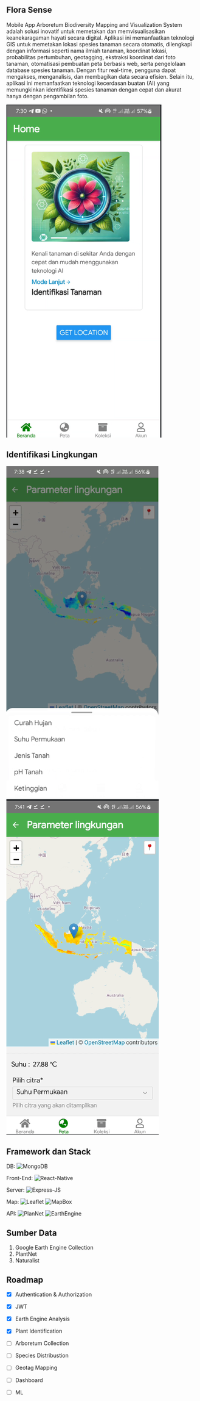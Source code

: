 ## Flora Sense
Mobile App Arboretum Biodiversity Mapping and Visualization System adalah solusi inovatif untuk memetakan dan memvisualisasikan keanekaragaman hayati secara digital. Aplikasi ini memanfaatkan teknologi GIS untuk memetakan lokasi spesies tanaman secara otomatis, dilengkapi dengan informasi seperti nama ilmiah tanaman, koordinat lokasi, probabilitas pertumbuhan, geotagging, ekstraksi koordinat dari foto tanaman, otomatisasi pembuatan peta berbasis web, serta pengelolaan database spesies tanaman. Dengan fitur real-time, pengguna dapat mengakses, menganalisis, dan membagikan data secara efisien. Selain itu, aplikasi ini memanfaatkan teknologi kecerdasan buatan (AI) yang memungkinkan identifikasi spesies tanaman dengan cepat dan akurat hanya dengan pengambilan foto.

![alt text](image_home.png)

## Identifikasi Lingkungan

![alt text](image_lingkungan.png)
![alt text](image_lingkungan2.png)

## Framework dan Stack
DB: ![MongoDB](https://img.shields.io/badge/MongoDB-47A248?style=for-the-badge&logo=mongodb&logoColor=white)


Front-End: ![React-Native](https://img.shields.io/badge/React_Native-20232A?style=for-the-badge&logo=react&logoColor=61DAFB)


Server: ![Express-JS](https://img.shields.io/badge/Express.js-404D59?style=for-the-badge)


Map: ![Leaflet](https://img.shields.io/badge/Leaflet-199900?style=for-the-badge&logo=Leaflet&logoColor=white) ![MapBox](https://img.shields.io/badge/Mapbox-000000?style=for-the-badge&logo=mapbox&logoColor=white)


API: ![PlanNet](https://img.shields.io/badge/PlanNet-FF6F00?style=for-the-badge) ![EarthEngine](https://img.shields.io/badge/EarthEngine-34A853?style=for-the-badge&logo=google-earth&logoColor=white)


## Sumber Data
1. Google Earth Engine Collection
2. PlantNet
3. Naturalist

## Roadmap
- [x] Authentication & Authorization
- [x] JWT
- [x] Earth Engine Analysis
- [x] Plant Identification
- [ ] Arboretum Collection
- [ ] Species Distribustion
- [ ] Geotag Mapping
- [ ] Dashboard
- [ ] ML

